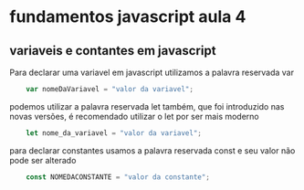 # fundamentos javascript aula 4
## variaveis e contantes em javascript

Para declarar uma variavel em javascript utilizamos a palavra reservada var

```javascript
    var nomeDaVariavel = "valor da variavel";
```

podemos utilizar a palavra reservada let também, que foi introduzido nas novas versões, é recomendado utilizar o let por ser mais moderno

```javascript
    let nome_da_variavel = "valor da variavel";
```

para declarar constantes usamos a palavra reservada const e seu valor não pode ser alterado

```javascript
    const NOMEDACONSTANTE = "valor da constante";
```
